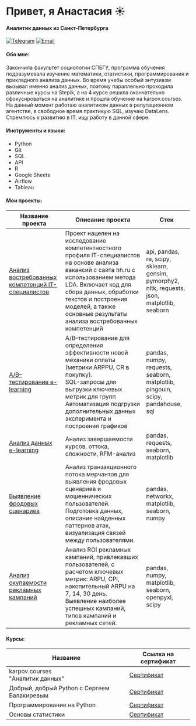 # Привет, я Анастасия ☀️
#### Аналитик данных из Санкт-Петербурга

[![Telegram](https://img.icons8.com/?size=50&id=63306&format=png&color=000000)](https://t.me/anastakuzz)
[![Email](https://img.icons8.com/?size=50&id=P7UIlhbpWzZm&format=png&color=000000)](mailto:anmegamis@gmail.com)

#### Обо мне:

Закончила факультет социологии СПБГУ, программа обучения подразумевала изучение математики, статистики, программирования
и прикладного анализа данных. Во время учебы особый энтузиазм вызывал именно анализ данных, 
поэтому параллельно проходила различные курсы на Stepik, а на 4 курсе решила
окончательно сфокусироваться на аналитике и прошла обучение на 
karpov.courses. 
На данный момент работаю аналитиком данных в репутационном агентстве, в свободное время практикую SQL, изучаю DataLens. Стремлюсь к развитию в IT, ищу работу в данной сфере.

#### Инструменты и языки: 

- Python
- Git
- SQL
- API
- R
- Google Sheets
- Airflow
- Tableau

#### Мои проекты:  
| Название проекта                                                                                              | Описание проекта                                                                                                                                                                                                                                     | Стек                                                                           |  
|---------------------------------------------------------------------------------------------------------------|------------------------------------------------------------------------------------------------------------------------------------------------------------------------------------------------------------------------------------------------------|--------------------------------------------------------------------------------|  
| [Анализ востребованных компетенций IT-специалистов](https://github.com/Anmegamis/demanded_competencies) | Проект нацелен на исследование компетентностного профиля IT-специалистов на основе анализа вакансий с сайта hh.ru с использованием метода LDA. Включает код для сбора данных, обработки текстов и построения моделей, а также основные результаты анализа востребованных компетенций | api, pandas, re, scipy, sklearn, gensim, pymorphy2, nltk, requests, json, matplotlib, seaborn |  
| [A/B–тестирование e-learning](https://github.com/Anmegamis/AB_elearning)       | A/B–тестирование для определения эффективности новой механики оплаты (метрики ARPPU, CR в покупку). <br/> SQL-запросы для выгрузки ключевых метрик для групп<br/> Автоматизация подгрузки дополнительных данных эксперимента и построения графиков | pandas, numpy, requests, seaborn, matplotlib, pingouin, scipy, pandahouse, sql |  
| [Анализ данных e-learning](https://github.com/Anmegamis/data_analysis_elearning) | Анализ завершаемости курсов, оттока, сложности, RFM-анализ                                                                                                                                                                                           | pandas, requests, seaborn, matplotlib                                         |  
| [Выявление фродовых сценариев](https://github.com/Anmegamis/antifraud_analysis_fintech) | Анализ транзакционного потока мерчантов для выявления фродовых сценариев и мошеннических пользователей. Подготовка данных, описание найденных паттернов атак, визуализация связей между пользователями.                                               | pandas, networkx, matplotlib, seaborn, numpy                                  |  
| [Анализ окупаемости рекламных кампаний](https://github.com/Anmegamis/marketing_analysis) | Анализ ROI рекламных кампаний, привлекавших пользователей, с расчетом ключевых метрик: ARPU, CPI, накопительный ARPU на 7, 14, 30 день. Выявление наиболее успешных кампаний, типов кампаний и рекламных сетей.                                        | pandas, numpy, matplotlib, seaborn, openpyxl, scipy                           |  


#### Курсы:
| Название                                             | Ссылка на сертификат                                                                 |
|------------------------------------------------------|--------------------------------------------------------------------------------------|
| karpov.courses <br/>"Аналитик данных"                | [Сертификат](https://github.com/Anmegamis/Anmegamis/blob/main/a_kuz_diplom.pdf) |
| Добрый, добрый Python с Сергеем Балакиревым          | [Сертификат](https://stepik.org/cert/1599721)                                        |
| Программирование на Python                           | [Сертификат](https://stepik.org/cert/1783270)                                        |
| Основы статистики                                    | [Сертификат](https://stepik.org/cert/1629011)                                        |
